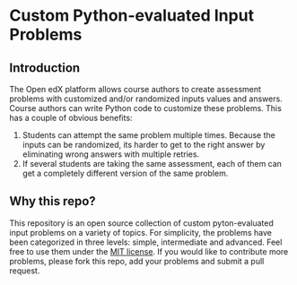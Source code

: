 # Custom Python-evaluated Input Problems

## Introduction

The Open edX platform allows course authors to create assessment problems with customized and/or randomized inputs values and answers. Course authors can write Python code to customize these problems. This has a couple of obvious benefits:

1. Students can attempt the same problem multiple times. Because the inputs can be randomized, its harder to get to the right answer by eliminating wrong answers with multiple retries.
2. If several students are taking the same assessment, each of them can get a completely different version of the same problem.

## Why this repo?

This repository is an open source collection of custom pyton-evaluated input problems on a variety of topics. For simplicity, the problems have been categorized in three levels: simple, intermediate and advanced. Feel free to use them under the [MIT license](https://opensource.org/licenses/MIT). If you would like to contribute more problems, please fork this repo, add your problems and submit a pull request. 
